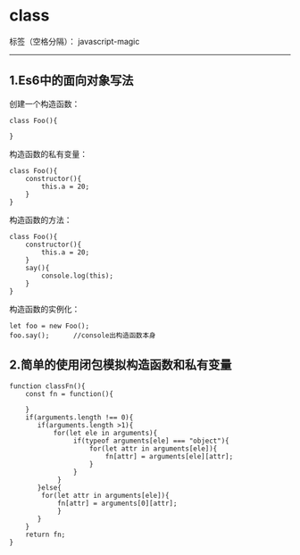 # class 

标签（空格分隔）： javascript-magic

---

## 1.Es6中的面向对象写法
创建一个构造函数：
```
class Foo(){
    
}
```
构造函数的私有变量：
```
class Foo(){
    constructor(){
        this.a = 20;
    }
}
```
构造函数的方法：
```
class Foo(){
    constructor(){
        this.a = 20;
    }
    say(){
        console.log(this);
    }
}
```
构造函数的实例化：
```
let foo = new Foo();
foo.say();      //console出构造函数本身
```

## 2.简单的使用闭包模拟构造函数和私有变量
```
function classFn(){
    const fn = function(){
        
    }
    if(arguments.length !== 0){
       if(arguments.length >1){
           for(let ele in arguments){
				if(typeof arguments[ele] === "object"){
					for(let attr in arguments[ele]){
						fn[attr] = arguments[ele][attr];
					}
				}
			}
       }else{
        for(let attr in arguments[ele]){
			fn[attr] = arguments[0][attr];
		    }
       }
    }
    return fn;
}
```




